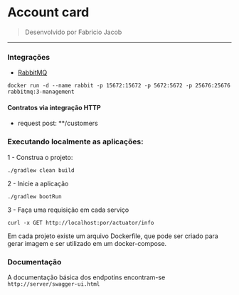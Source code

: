 # Account card
> Desenvolvido por Fabricio Jacob

---
### Integrações

- [RabbitMQ](https://www.rabbitmq.com/)
```
docker run -d --name rabbit -p 15672:15672 -p 5672:5672 -p 25676:25676 rabbitmq:3-management
```

#### Contratos via integração HTTP
- request post: **/customers

### Executando localmente as aplicações:

1 - Construa o projeto:
```
./gradlew clean build
```
2 - Inicie a aplicação
```
./gradlew bootRun
```

3 - Faça uma requisição em cada serviço
```
curl -x GET http://localhost:por/actuator/info
```
Em cada projeto existe um arquivo Dockerfile, que pode ser criado para gerar imagem e ser utilizado em um docker-compose.

### Documentação

A documentação básica dos endpotins encontram-se ```http://server/swagger-ui.html```
